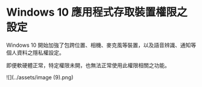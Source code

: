 # Windows 10 應用程式存取裝置權限之設定

Windows 10 開始加強了包跨位置、相機、麥克風等裝置，以及語音辨識、通知等個人資料之隱私權設定。

即便軟硬體正常，特定權限未開，也無法正常使用此權限相關之功能。

![](../assets/image (9).png)
